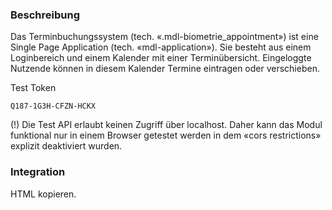 ### Beschreibung

Das Terminbuchungssystem (tech. «.mdl-biometrie_appointment») ist eine Single Page Application (tech. «mdl-application»). Sie besteht aus einem Loginbereich und einem Kalender mit einer Terminübersicht. Eingeloggte Nutzende können in diesem Kalender Termine eintragen oder verschieben. 

Test Token
```
Q187-1G3H-CFZN-HCKX
```

(!) Die Test API erlaubt keinen Zugriff über localhost. Daher kann das Modul funktional nur in einem Browser getestet 
werden in dem «cors restrictions» explizit deaktiviert wurden.

### Integration

HTML kopieren.
